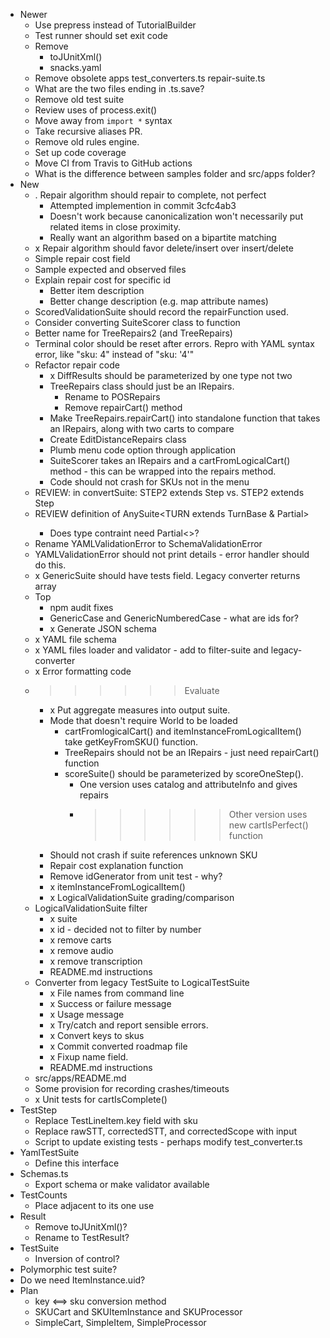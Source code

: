 
* Newer
  * Use prepress instead of TutorialBuilder
  * Test runner should set exit code
  * Remove
    * toJUnitXml()
    * snacks.yaml
  * Remove obsolete apps
    test_converters.ts
    repair-suite.ts
  * What are the two files ending in .ts.save?
  * Remove old test suite
  * Review uses of process.exit()
  * Move away from `import *` syntax
  * Take recursive aliases PR.
  * Remove old rules engine.
  * Set up code coverage
  * Move CI from Travis to GitHub actions
  * What is the difference between samples folder and src/apps folder?
* New
  * . Repair algorithm should repair to complete, not perfect
    * Attempted implemention in commit 3cfc4ab3
    * Doesn't work because canonicalization won't necessarily put related items in close proximity.
    * Really want an algorithm based on a bipartite matching
  * x Repair algorithm should favor delete/insert over insert/delete
  * Simple repair cost field
  * Sample expected and observed files
  * Explain repair cost for specific id
    * Better item description
    * Better change description (e.g. map attribute names)
  * ScoredValidationSuite should record the repairFunction used.
  * Consider converting SuiteScorer class to function
  * Better name for TreeRepairs2 (and TreeRepairs)
  * Terminal color should be reset after errors. Repro with YAML syntax error, like "sku: 4" instead of "sku: '4'"
  * Refactor repair code
    * x DiffResults should be parameterized by one type not two
    * TreeRepairs class should just be an IRepairs.
      * Rename to POSRepairs
      * Remove repairCart() method
    * Make TreeRepairs.repairCart() into standalone function that takes an IRepairs, along with two carts to compare
    * Create EditDistanceRepairs class
    * Plumb menu code option through application
    * SuiteScorer takes an IRepairs and a cartFromLogicalCart() method - this can be wrapped into the repairs method.
    * Code should not crash for SKUs not in the menu
  * REVIEW: in convertSuite: STEP2 extends Step<TURN1> vs. STEP2 extends Step<TURN2>
  * REVIEW definition of AnySuite<TURN extends TurnBase & Partial<CombinedTurn>>
    * Does type contraint need Partial<>?
  * Rename YAMLValidationError to SchemaValidationError
  * YAMLValidationError should not print details - error handler should do this.
  * x GenericSuite should have tests field. Legacy converter returns array
  * Top
    * npm audit fixes
    * GenericCase and GenericNumberedCase - what are ids for?
    * x Generate JSON schema
  * x YAML file schema
  * x YAML files loader and validator - add to filter-suite and legacy-converter
  * x Error formatting code
  * >>>>>> Evaluate
    * x Put aggregate measures into output suite.
    * Mode that doesn't require World to be loaded
      * cartFromlogicalCart() and itemInstanceFromLogicalItem() take getKeyFromSKU() function.
      * TreeRepairs should not be an IRepairs - just need repairCart() function
      * scoreSuite() should be parameterized by scoreOneStep().
        * One version uses catalog and attributeInfo and gives repairs
        * >>>>>> Other version uses new cartIsPerfect() function
    * Should not crash if suite references unknown SKU
    * Repair cost explanation function
    * Remove idGenerator from unit test - why?
    * x itemInstanceFromLogicalItem()
    * x LogicalValidationSuite grading/comparison
  * LogicalValidationSuite filter
    * x suite
    * x id - decided not to filter by number
    * x remove carts
    * x remove audio
    * x remove transcription
    * README.md instructions
  * Converter from legacy TestSuite to LogicalTestSuite
    * x File names from command line
    * x Success or failure message
    * x Usage message
    * x Try/catch and report sensible errors.
    * x Convert keys to skus
    * x Commit converted roadmap file
    * x Fixup name field.
    * README.md instructions
  * src/apps/README.md
  * Some provision for recording crashes/timeouts
  * x Unit tests for cartIsComplete()
* TestStep
  * Replace TestLineItem.key field with sku
  * Replace rawSTT, correctedSTT, and correctedScope with input
  * Script to update existing tests - perhaps modify test_converter.ts
* YamlTestSuite
  * Define this interface
* Schemas.ts
  * Export schema or make validator available
* TestCounts
  * Place adjacent to its one use
* Result
  * Remove toJUnitXml()?
  * Rename to TestResult?
* TestSuite
  * Inversion of control?
* Polymorphic test suite?
* Do we need ItemInstance.uid?
* Plan
  * key <==> sku conversion method
  * SKUCart and SKUItemInstance and SKUProcessor
  * SimpleCart, SimpleItem, SimpleProcessor

